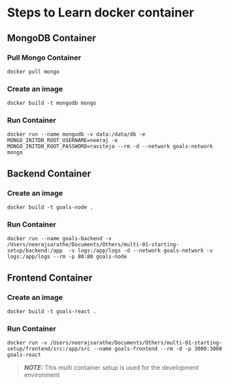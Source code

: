 # Steps to Learn docker container

## MongoDB Container

### Pull Mongo Container

```
docker pull mongo
```

### Create an image 

```
docker build -t mongodb mongo
```

### Run Container

```
docker run --name mongodb -v data:/data/db -e MONGO_INITDB_ROOT_USERNAME=neeraj -e MONGO_INITDB_ROOT_PASSWORD=raviteja --rm -d --network goals-network mongo
```

## Backend Container

### Create an image 

```
docker build -t goals-node .
```

### Run Container

```
docker run --name goals-backend -v /Users/neerajsarathe/Documents/Others/multi-01-starting-setup/backend:/app  -v logs:/app/logs -d --network goals-network -v logs:/app/logs --rm -p 80:80 goals-node
```

## Frontend Container

### Create an image

```
docker build -t goals-react .
```

### Run Container

```
docker run -v /Users/neerajsarathe/Documents/Others/multi-01-starting-setup/frontend/src:/app/src --name goals-frontend --rm -d -p 3000:3000 goals-react
```

> **_NOTE:_**
> This multi container setup is used for the development environment